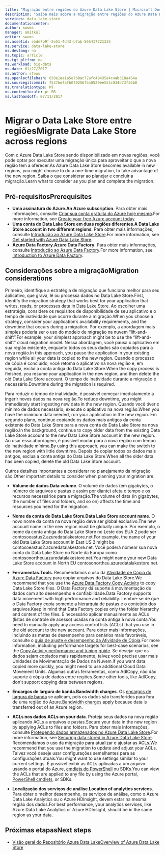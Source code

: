 ```yaml
---
title: "Migração entre regiões do Azure Data Lake Store | Microsoft Docs"
description: "Saiba mais sobre a migração entre regiões do Azure Data Lake Store."
services: data-lake-store
documentationcenter: 
author: swums
manager: amitkul
editor: swums
ms.assetid: ebde7b9f-2e51-4d43-b7ab-566417221335
ms.service: data-lake-store
ms.devlang: na
ms.topic: article
ms.tgt_pltfrm: na
ms.workload: big-data
ms.date: 01/27/2017
ms.author: stewu
ms.openlocfilehash: 650e1ea1a5e768ac72afc49435e4c4ab318a464a
ms.sourcegitcommit: f537befafb079256fba0529ee554c034d73f36b0
ms.translationtype: MT
ms.contentlocale: pt-BR
ms.lasthandoff: 07/11/2017
---
```

# <a name="migrate-data-lake-store-across-regions"></a><span data-ttu-id="e0e5e-103">Migrar o Data Lake Store entre regiões</span><span class="sxs-lookup"><span data-stu-id="e0e5e-103">Migrate Data Lake Store across regions</span></span>

<span data-ttu-id="e0e5e-104">Com o Azure Data Lake Store sendo disponibilizado em novas regiões, você pode optar por executar uma migração única para aproveitar o que a nova região tem a oferecer.</span><span class="sxs-lookup"><span data-stu-id="e0e5e-104">As Azure Data Lake Store becomes available in new regions, you might choose to do a one-time migration, to take advantage of the new region.</span></span> <span data-ttu-id="e0e5e-105">Saiba o que considerar ao planejar e concluir a migração.</span><span class="sxs-lookup"><span data-stu-id="e0e5e-105">Learn what to consider as you plan and complete the migration.</span></span>

## <a name="prerequisites"></a><span data-ttu-id="e0e5e-106">Pré-requisitos</span><span class="sxs-lookup"><span data-stu-id="e0e5e-106">Prerequisites</span></span>

* <span data-ttu-id="e0e5e-107">**Uma assinatura do Azure**.</span><span class="sxs-lookup"><span data-stu-id="e0e5e-107">**An Azure subscription**.</span></span> <span data-ttu-id="e0e5e-108">Para obter mais informações, consulte [Criar sua conta gratuita do Azure hoje mesmo](https://azure.microsoft.com/pricing/free-trial/).</span><span class="sxs-lookup"><span data-stu-id="e0e5e-108">For more information, see [Create your free Azure account today](https://azure.microsoft.com/pricing/free-trial/).</span></span>
* <span data-ttu-id="e0e5e-109">**Uma conta do Data Lake Store em duas regiões diferentes**.</span><span class="sxs-lookup"><span data-stu-id="e0e5e-109">**A Data Lake Store account in two different regions**.</span></span> <span data-ttu-id="e0e5e-110">Para obter mais informações, consulte [Introdução ao Azure Data Lake Store](data-lake-store-get-started-portal.md).</span><span class="sxs-lookup"><span data-stu-id="e0e5e-110">For more information, see [Get started with Azure Data Lake Store](data-lake-store-get-started-portal.md).</span></span>
* <span data-ttu-id="e0e5e-111">**Azure Data Factory**.</span><span class="sxs-lookup"><span data-stu-id="e0e5e-111">**Azure Data Factory**.</span></span> <span data-ttu-id="e0e5e-112">Para obter mais informações, consulte [Introdução ao Azure Data Factory](../data-factory/data-factory-introduction.md).</span><span class="sxs-lookup"><span data-stu-id="e0e5e-112">For more information, see [Introduction to Azure Data Factory](../data-factory/data-factory-introduction.md).</span></span>


## <a name="migration-considerations"></a><span data-ttu-id="e0e5e-113">Considerações sobre a migração</span><span class="sxs-lookup"><span data-stu-id="e0e5e-113">Migration considerations</span></span>

<span data-ttu-id="e0e5e-114">Primeiro, identifique a estratégia de migração que funciona melhor para seu aplicativo, que grava, lê ou processa dados no Data Lake Store.</span><span class="sxs-lookup"><span data-stu-id="e0e5e-114">First, identify the migration strategy that works best for your application that writes, reads, or processes data in Data Lake Store.</span></span> <span data-ttu-id="e0e5e-115">Ao escolher uma estratégia, considere os requisitos de disponibilidade de seu aplicativo e o tempo de inatividade que ocorre durante a migração.</span><span class="sxs-lookup"><span data-stu-id="e0e5e-115">When you choose a strategy, consider your application’s availability requirements, and the downtime that occurs during a migration.</span></span> <span data-ttu-id="e0e5e-116">Por exemplo, a abordagem mais simples poderia ser o uso do modelo de migração na nuvem “lift-and-shift”.</span><span class="sxs-lookup"><span data-stu-id="e0e5e-116">For example, your simplest approach might be to use the “lift-and-shift” cloud migration model.</span></span> <span data-ttu-id="e0e5e-117">Nessa abordagem, você pausa o aplicativo em sua região existente, enquanto todos os seus dados são copiados para a nova região.</span><span class="sxs-lookup"><span data-stu-id="e0e5e-117">In this approach, you pause the application in your existing region while all your data is copied to the new region.</span></span> <span data-ttu-id="e0e5e-118">Quando o processo de cópia é concluído, você retoma o aplicativo na nova região e, em seguida, exclui a conta antiga do Data Lake Store.</span><span class="sxs-lookup"><span data-stu-id="e0e5e-118">When the copy process is finished, you resume your application in the new region, and then delete the old Data Lake Store account.</span></span> <span data-ttu-id="e0e5e-119">O tempo de inatividade durante a migração é necessário.</span><span class="sxs-lookup"><span data-stu-id="e0e5e-119">Downtime during the migration is required.</span></span>

<span data-ttu-id="e0e5e-120">Para reduzir o tempo de inatividade, é possível começar imediatamente a ingerir novos dados na nova região.</span><span class="sxs-lookup"><span data-stu-id="e0e5e-120">To reduce downtime, you might immediately start ingesting new data in the new region.</span></span> <span data-ttu-id="e0e5e-121">Quando você tiver o mínimo de dados necessário, execute o aplicativo na nova região.</span><span class="sxs-lookup"><span data-stu-id="e0e5e-121">When you have the minimum data needed, run your application in the new region.</span></span> <span data-ttu-id="e0e5e-122">Em segundo plano, continue copiando os dados mais antigos da conta existente do Data Lake Store para a nova conta do Data Lake Store na nova região.</span><span class="sxs-lookup"><span data-stu-id="e0e5e-122">In the background, continue to copy older data from the existing Data Lake Store account to the new Data Lake Store account in the new region.</span></span> <span data-ttu-id="e0e5e-123">Ao usar essa abordagem, é possível mudar para a nova região com tempo de inatividade mínimo.</span><span class="sxs-lookup"><span data-stu-id="e0e5e-123">By using this approach, you can make the switch to the new region with little downtime.</span></span> <span data-ttu-id="e0e5e-124">Depois de copiar todos os dados mais antigos, exclua a conta antiga do Data Lake Store.</span><span class="sxs-lookup"><span data-stu-id="e0e5e-124">When all the older data has been copied, delete the old Data Lake Store account.</span></span>

<span data-ttu-id="e0e5e-125">Outros detalhes importantes a considerar no planejamento da migração são:</span><span class="sxs-lookup"><span data-stu-id="e0e5e-125">Other important details to consider when planning your migration are:</span></span>

* <span data-ttu-id="e0e5e-126">**Volume de dados**.</span><span class="sxs-lookup"><span data-stu-id="e0e5e-126">**Data volume**.</span></span> <span data-ttu-id="e0e5e-127">O volume de dados (em gigabytes, o número de arquivos e pastas e assim por diante) afeta o tempo e os recursos necessários para a migração.</span><span class="sxs-lookup"><span data-stu-id="e0e5e-127">The volume of data (in gigabytes, the number of files and folders, and so on) affects the time and resources you need for the migration.</span></span>

* <span data-ttu-id="e0e5e-128">**Nome da conta do Data Lake Store**.</span><span class="sxs-lookup"><span data-stu-id="e0e5e-128">**Data Lake Store account name**.</span></span> <span data-ttu-id="e0e5e-129">O novo nome da conta na nova região deve ser global exclusivo.</span><span class="sxs-lookup"><span data-stu-id="e0e5e-129">The new account name in the new region must be globally unique.</span></span> <span data-ttu-id="e0e5e-130">Por exemplo, o nome da conta antiga do Data Lake Store no Leste dos EUA 2 pode ser contosoeastus2.azuredatalakestore.net.</span><span class="sxs-lookup"><span data-stu-id="e0e5e-130">For example, the name of your old Data Lake Store account in East US 2 might be contosoeastus2.azuredatalakestore.net.</span></span> <span data-ttu-id="e0e5e-131">Você poderá nomear sua nova conta do Data Lake Store no Norte da Europa como contosonortheu.azuredatalakestore.net.</span><span class="sxs-lookup"><span data-stu-id="e0e5e-131">You might name your new Data Lake Store account in North EU contosonortheu.azuredatalakestore.net.</span></span>

* <span data-ttu-id="e0e5e-132">**Ferramentas**.</span><span class="sxs-lookup"><span data-stu-id="e0e5e-132">**Tools**.</span></span> <span data-ttu-id="e0e5e-133">Recomendamos o uso da [Atividade de Cópia do Azure Data Factory](../data-factory/data-factory-azure-datalake-connector.md) para copiar arquivos do Data Lake Store.</span><span class="sxs-lookup"><span data-stu-id="e0e5e-133">We recommend that you use the [Azure Data Factory Copy Activity](../data-factory/data-factory-azure-datalake-connector.md) to copy Data Lake Store files.</span></span> <span data-ttu-id="e0e5e-134">O Data Factory dá suporte à movimentação de dados com alto desempenho e confiabilidade.</span><span class="sxs-lookup"><span data-stu-id="e0e5e-134">Data Factory supports data movement with high performance and reliability.</span></span> <span data-ttu-id="e0e5e-135">Lembre-se de que o Data Factory copia somente a hierarquia de pastas e o conteúdo dos arquivos.</span><span class="sxs-lookup"><span data-stu-id="e0e5e-135">Keep in mind that Data Factory copies only the folder hierarchy and content of the files.</span></span> <span data-ttu-id="e0e5e-136">É necessário aplicar manualmente as ACLs (listas de controle de acesso) usadas na conta antiga à nova conta.</span><span class="sxs-lookup"><span data-stu-id="e0e5e-136">You need to manually apply any access control lists (ACLs) that you use in the old account to the new account.</span></span> <span data-ttu-id="e0e5e-137">Para obter mais informações, incluindo as metas de desempenho para cenários mais favoráveis, consulte o [guia de ajuste e desempenho da Atividade de Cópia](../data-factory/data-factory-copy-activity-performance.md).</span><span class="sxs-lookup"><span data-stu-id="e0e5e-137">For more information, including performance targets for best-case scenarios, see the [Copy Activity performance and tuning guide](../data-factory/data-factory-copy-activity-performance.md).</span></span> <span data-ttu-id="e0e5e-138">Se desejar que os dados sejam copiados mais rapidamente, talvez você precise usar mais Unidades de Movimentação de Dados na Nuvem.</span><span class="sxs-lookup"><span data-stu-id="e0e5e-138">If you want data copied more quickly, you might need to use additional Cloud Data Movement Units.</span></span> <span data-ttu-id="e0e5e-139">Algumas outras ferramentas, como AdlCopy, não dão suporte à cópia de dados entre regiões.</span><span class="sxs-lookup"><span data-stu-id="e0e5e-139">Some other tools, like AdlCopy, don't support copying data between regions.</span></span>  

* <span data-ttu-id="e0e5e-140">**Encargos de largura de banda**.</span><span class="sxs-lookup"><span data-stu-id="e0e5e-140">**Bandwidth charges**.</span></span> <span data-ttu-id="e0e5e-141">Os [encargos de largura de banda](https://azure.microsoft.com/en-us/pricing/details/bandwidth/) se aplicam, pois os dados são transferidos para fora de uma região do Azure.</span><span class="sxs-lookup"><span data-stu-id="e0e5e-141">[Bandwidth charges](https://azure.microsoft.com/en-us/pricing/details/bandwidth/) apply because data is transferred out of an Azure region.</span></span>

* <span data-ttu-id="e0e5e-142">**ACLs nos dados**.</span><span class="sxs-lookup"><span data-stu-id="e0e5e-142">**ACLs on your data**.</span></span> <span data-ttu-id="e0e5e-143">Proteja seus dados na nova região aplicando ACLs a arquivos e pastas.</span><span class="sxs-lookup"><span data-stu-id="e0e5e-143">Secure your data in the new region by applying ACLs to files and folders.</span></span> <span data-ttu-id="e0e5e-144">Para obter mais informações, consulte [Protegendo dados armazenados no Azure Data Lake Store](data-lake-store-secure-data.md).</span><span class="sxs-lookup"><span data-stu-id="e0e5e-144">For more information, see [Securing data stored in Azure Data Lake Store](data-lake-store-secure-data.md).</span></span> <span data-ttu-id="e0e5e-145">Recomendamos o uso da migração para atualizar e ajustar as ACLs.</span><span class="sxs-lookup"><span data-stu-id="e0e5e-145">We recommend that you use the migration to update and adjust your ACLs.</span></span> <span data-ttu-id="e0e5e-146">Talvez você deseje usar configurações semelhantes para as configurações atuais.</span><span class="sxs-lookup"><span data-stu-id="e0e5e-146">You might want to use settings similar to your current settings.</span></span> <span data-ttu-id="e0e5e-147">É possível exibir as ACLs aplicadas a um arquivo usando o portal do Azure, [cmdlets do PowerShell](/powershell/module/azurerm.datalakestore/get-azurermdatalakestoreitempermission) ou SDKs.</span><span class="sxs-lookup"><span data-stu-id="e0e5e-147">You can view the ACLs that are applied to any file by using the Azure portal, [PowerShell cmdlets](/powershell/module/azurerm.datalakestore/get-azurermdatalakestoreitempermission), or SDKs.</span></span>  

* <span data-ttu-id="e0e5e-148">**Localização dos serviços de análise**.</span><span class="sxs-lookup"><span data-stu-id="e0e5e-148">**Location of analytics services**.</span></span> <span data-ttu-id="e0e5e-149">Para obter o melhor desempenho, os serviços de análise, como o Azure Data Lake Analytics ou o Azure HDInsight, devem estar na mesma região dos dados.</span><span class="sxs-lookup"><span data-stu-id="e0e5e-149">For best performance, your analytics services, like Azure Data Lake Analytics or Azure HDInsight, should be in the same region as your data.</span></span>  

## <a name="next-steps"></a><span data-ttu-id="e0e5e-150">Próximas etapas</span><span class="sxs-lookup"><span data-stu-id="e0e5e-150">Next steps</span></span>
* [<span data-ttu-id="e0e5e-151">Visão geral do Repositório Azure Data Lake</span><span class="sxs-lookup"><span data-stu-id="e0e5e-151">Overview of Azure Data Lake Store</span></span>](data-lake-store-overview.md)
